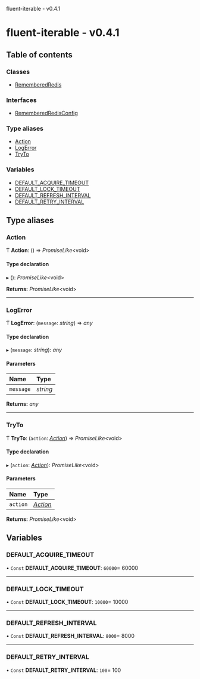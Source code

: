 fluent-iterable - v0.4.1

# fluent-iterable - v0.4.1

## Table of contents

### Classes

- [RememberedRedis](classes/rememberedredis.md)

### Interfaces

- [RememberedRedisConfig](interfaces/rememberedredisconfig.md)

### Type aliases

- [Action](README.md#action)
- [LogError](README.md#logerror)
- [TryTo](README.md#tryto)

### Variables

- [DEFAULT\_ACQUIRE\_TIMEOUT](README.md#default_acquire_timeout)
- [DEFAULT\_LOCK\_TIMEOUT](README.md#default_lock_timeout)
- [DEFAULT\_REFRESH\_INTERVAL](README.md#default_refresh_interval)
- [DEFAULT\_RETRY\_INTERVAL](README.md#default_retry_interval)

## Type aliases

### Action

Ƭ **Action**: () => *PromiseLike*<void\>

#### Type declaration

▸ (): *PromiseLike*<void\>

**Returns:** *PromiseLike*<void\>

___

### LogError

Ƭ **LogError**: (`message`: *string*) => *any*

#### Type declaration

▸ (`message`: *string*): *any*

#### Parameters

| Name | Type |
| :------ | :------ |
| `message` | *string* |

**Returns:** *any*

___

### TryTo

Ƭ **TryTo**: (`action`: [*Action*](README.md#action)) => *PromiseLike*<void\>

#### Type declaration

▸ (`action`: [*Action*](README.md#action)): *PromiseLike*<void\>

#### Parameters

| Name | Type |
| :------ | :------ |
| `action` | [*Action*](README.md#action) |

**Returns:** *PromiseLike*<void\>

## Variables

### DEFAULT\_ACQUIRE\_TIMEOUT

• `Const` **DEFAULT\_ACQUIRE\_TIMEOUT**: ``60000``= 60000

___

### DEFAULT\_LOCK\_TIMEOUT

• `Const` **DEFAULT\_LOCK\_TIMEOUT**: ``10000``= 10000

___

### DEFAULT\_REFRESH\_INTERVAL

• `Const` **DEFAULT\_REFRESH\_INTERVAL**: ``8000``= 8000

___

### DEFAULT\_RETRY\_INTERVAL

• `Const` **DEFAULT\_RETRY\_INTERVAL**: ``100``= 100

